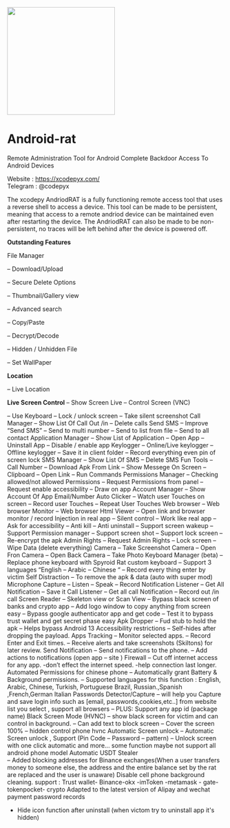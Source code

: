 <img src="https://github.com/user-attachments/assets/586fa25b-e60d-41d0-9c28-e10cf0a395c6" width="250" height="250"> 

# Android-rat 
Remote Administration Tool for Android Complete Backdoor Access To Android Devices 

Website : https://xcodepyx.com/    
Telegram : @codepyx  

The xcodepy AndriodRAT is a fully functioning remote access tool that uses a reverse shell to access a device. This tool can be made to be persistent, meaning that access to a remote andriod device can be maintained even after restarting the device. The AndriodRAT can also be made to be non-persistent, no traces will be left behind after the device is powered off.

**Outstanding Features** 

File Manager

– Download/Upload 

– Secure Delete Options 

– Thumbnail/Gallery view 

– Advanced search 

– Copy/Paste 

– Decrypt/Decode 

– Hidden / Unhidden File 

– Set WallPaper 

 **Location**
 
– Live Location 

**Live Screen Control**
– Show Screen Live 
– Control Screen (VNC) 

– Use Keyboard 
– Lock / unlock screen 
– Take silent screenshot 
 Call Manager 
– Show List Of Call Out /in 
– Delete calls 
 Send SMS 
– Improve “Send SMS” 
– Send to multi number 
– Send to list from file 
– Send to all contact 
 Application Manager 
– Show List of Application 
– Open App 
– Uninstall App 
– Disable / enable app 
 Keylogger 
– Online/Live keylogger 
– Offline keylogger 
– Save it in client folder 
– Record everything 
 even pin of screen lock 
 SMS Manager 
– Show List Of SMS 
– Delete SMS 
 Fun Tools 
– Call Number 
– Download Apk From Link 
– Show Messege On Screen 
– Clipboard 
– Open Link 
– Run Commands 
 Permissions Manager 
– Checking allowed/not 
 allowed Permissions 
– Request Permissions from panel 
– Request enable accessibility 
– Draw on app 
 Account Manager 
– Show Account Of App 
 Email/Number 
 Auto Clicker 
– Watch user Touches on screen 
– Record user Touches 
– Repeat User Touches 
 Web browser 
– Web browser Monitor 
– Web browser Html Viewer 
– Open link and browser monitor / record 
 Injection in real app 
– Silent control 
– Work like real app 
– Ask for accessibility 
– Anti kill 
– Anti uninstall 
– Support screen wakeup 
– Support Permission manager 
– Support screen shot 
– Support lock screen 
– Re-encrypt the apk 
 Admin Rights 
– Request Admin Rights 
– Lock screen 
– Wipe Data (delete everything) 
 Camera 
– Take Screenshot Camera 
– Open Fron Camera 
– Open Back Camera 
– Take Photo 
 Keyboard Manager (beta) 
– Replace phone keyboard with Spyroid Rat custom keyboard 
– Support 3 languages 
 “English – Arabic – Chinese “ 
– Record every thing enter by victim 
 Self Distraction 
– To remove the apk & data (auto with super mod) 
 Microphone Capture 
– Listen 
– Speak 
– Record 
 Notification Listener 
– Get All Notification 
– Save it 
 Call Listener 
– Get all call Notification 
– Record out /in call 
 Screen Reader 
– Skeleton view or Scan View 
– Bypass black screen of banks and crypto app 
– Add logo window to copy anything from screen easy 
– Bypass google authenticator app and get code 
– Test it to bypass trust wallet and get secret phase easy 
 Apk Dropper 
– Fud stub to hold the apk 
– Helps bypass Android 13 Accessibility restrictions 
– Self-hides after dropping the payload. 
 Apps Tracking 
– Monitor selected apps. 
– Record Enter and Exit times. 
– Receive alerts and take screenshots (Skiltons) for later review. 
 Send Notification 
– Send notifications to the phone. 
– Add actions to notifications (open app – site ) 
 Firewall 
– Cut off internet access for any app. 
-don’t effect the internet speed. 
-help connection last longer. 
 Automated Permissions for chinese phone 
– Automatically grant Battery & Background permissions. 
– Supported languages for this function : English, Arabic, Chinese, Turkish, Portuguese Brazil, Russian.,Spanish ,French,German
Italian 
 Passwords Detector/Capture 
– will help you Capture and save login info such as [email, passwords,cookies,etc..] from website list you select , support all browsers 
– PLUS: Support any app id (package name) 
 Black Screen Mode (HVNC) 
– show black screen for victim and can control in background.
– Can add text to block screen 
– Cover the screen 100% 
– hidden control phone hvnc 
 Automatic Screen unlock 
– Automatic Screen unlock , Support (Pin Code – Password – pattern) 
– Unlock screen with one click automatic and more... some function maybe not support all android phone model 
Automatic USDT Stealer  
– Added blocking addresses for Binance exchanges(When a user transfers money to someone else, the address and the entire balance set by the rat are replaced and the user is unaware) 
Disable cell phone background cleaning. 
support : Trust wallet- Binance-okx -imToken -metamask - gate- tokenpocket- crypto 
Adapted to the latest version of Alipay and wechat payment password records 
- Hide icon function after uninstall (when victom try to uninstall app it's hidden) 







